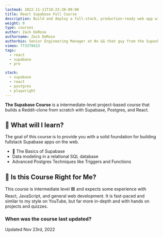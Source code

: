 ```yaml
---
lastmod: 2022-11-11T10:23:30-09:00
title: React Supabase Full Course
description: Build and deploy a full-stack, production-ready web app with Supabase, React, and Postgres.
weight: 0
type: courses
author: Zack DeRose
authorname: Zack DeRose
authorbio: Senior Engineering Manager at Nx && that guy from the Supaship YouTube channel
vimeo: 773378423
tags:
  - react
  - supabase
  - pro

stack:
  - supabase
  - react
  - postgres
  - playwright
---
```


**The Supabase Course** is a intermediate-level project-based course that builds a Reddit-clone from scratch with Supabase, Postgres, and React.

## 🦄 What will I learn?

The goal of this course is to provide you with a solid foundation for building fullstack Supabase apps on the web.

- 👶 The Basics of Supabase
- Data modeling in a relational SQL database
- Advanced Postgres Techniques like Triggers and Functions

## 🤔 Is this Course Right for Me?

<div class="box box-blue">
This course is intermediate level 🟦 and expects some experience with React, JavaScript, and general web development. It is fast-paced and similar to my style on YouTube, but far more in-depth and with hands on projects and quizzes. 
</div>

### When was the course last updated?

<span class="tag tag-sm tag-pro">Updated Nov 23rd, 2022</span>
